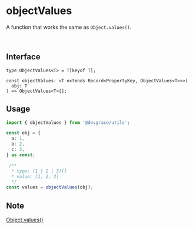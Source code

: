 # objectValues

A function that works the same as `Object.values()`.

<br />

## Interface
```tsx
type ObjectValues<T> = T[keyof T];

const objectValues: <T extends Record<PropertyKey, ObjectValues<T>>>(
  obj: T
) => ObjectValues<T>[];
```

## Usage
```ts
import { objectValues } from '@devgrace/utils';

const obj = {
  a: 1,
  b: 2,
  c: 3,
} as const;

 /**
  * type: (1 | 2 | 3)[]
  * value: [1, 2, 3]
  */
const values = objectValues(obj);
```

## Note
[Object.values()](https://developer.mozilla.org/en-US/docs/Web/JavaScript/Reference/Global_Objects/Object/values)